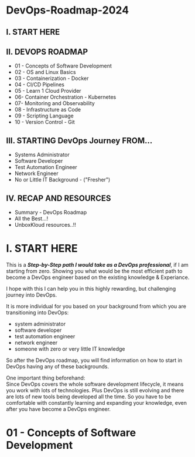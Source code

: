 # DevOps-Roadmap-2024

## I. START HERE

## II. DEVOPS ROADMAP
  - 01 - Concepts of Software Development 
  - 02 - OS and Linux Basics 
  - 03 - Containerization - Docker 
  - 04 - CI/CD Pipelines
  - 05 - Learn 1 Cloud Provider
  - 06- Container Orchestration - Kubernetes
  - 07- Monitoring and Observability
  - 08 - Infrastructure as Code
  - 09 - Scripting Language
  - 10 - Version Control - Git

## III. STARTING DevOps Journey FROM...
  - Systems Administrator 
  - Software Developer
  - Test Automation Engineer 
  - Network Engineer
  - No or Little IT Background - ("Fresher")

## IV. RECAP AND RESOURCES
  - Summary - DevOps Roadmap
  - All the Best...!
  - UnboxKloud resources..!!


# I. START HERE
  This is a ***Step-by-Step path I would take as a DevOps professional***, if I am starting from zero. Showing you what would be the most efficient path to become a DevOps engineer based on the existing knowledge & Experiance.

I hope with this I can help you in this highly rewarding, but challenging journey into DevOps.

  It is more individual for you based on your background from which you are transitioning into DevOps:
  - system administrator
  - software developer
  - test automation engineer
  - network engineer
  - someone with zero or very little IT knowledge

  So after the DevOps roadmap, you will find information on how to start in DevOps having any of these backgrounds.

  One important thing beforehand:    
    Since DevOps covers the whole software development lifecycle, it means you work with lots of technologies. Plus DevOps is still evolving and there are lots of new tools being developed all the time. So you have to be comfortable with constantly learning and expanding your knowledge, even after you have become a DevOps engineer.

# 01 - Concepts of Software Development 

